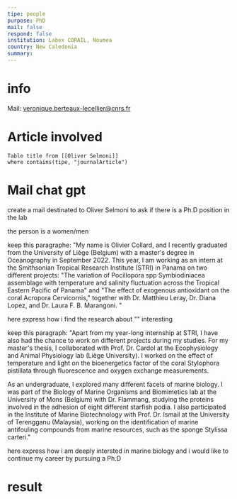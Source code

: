 ```yaml
---
tipe: people
purpose: PhD
mail: false 
respond: false
institution: Labex CORAIL, Noumea
country: New Caledonia
summary: 
---
```

# info 
Mail: [veronique.berteaux-lecellier@cnrs.fr](mailto:veronique.berteaux-lecellier@cnrs.fr)

# Article involved
```dataview 
Table title from [[Oliver Selmoni]]
where contains(tipe, "journalArticle")
```

# Mail chat gpt

create a mail destinated to Oliver Selmoni to ask if there is a Ph.D position in the lab 

the person is a women/men

keep this paragraphe:
"My name is Olivier Collard, and I recently graduated from the University of Liège (Belgium) with a master's degree in Oceanography in September 2022. This year, I am working as an intern at the Smithsonian Tropical Research Institute (STRI) in Panama on two different projects: "The variation of Pocillopora spp Symbiodiniacea assemblage with temperature and salinity fluctuation across the Tropical Eastern Pacific of Panama" and "The effect of exogenous antioxidant on the coral Acropora Cervicornis," together with Dr. Matthieu Leray, Dr. Diana Lopez, and Dr. Laura F. B. Marangoni. "

here express how i find the research about "" interesting 

keep this paragraph: "Apart from my year-long internship at STRI, I have also had the chance to work on different projects during my studies. For my master's thesis, I collaborated with Prof. Dr. Cardol at the Ecophysiology and Animal Physiology lab (Liège University). I worked on the effect of temperature and light on the bioenergetics factor of the coral Stylophora pistillata through fluorescence and oxygen exchange measurements.

As an undergraduate, I explored many different facets of marine biology. I was part of the Biology of Marine Organisms and Biomimetics lab at the University of Mons (Belgium) with Dr. Flammang, studying the proteins involved in the adhesion of eight different starfish podia. I also participated in the Institute of Marine Biotechnology with Prof. Dr. Ismail at the University of Terengganu (Malaysia), working on the identification of marine antifouling compounds from marine resources, such as the sponge Stylissa carteri."

here express how i am deeply intersted in marine biology and i would like to continue my career by pursuing a Ph.D

# result